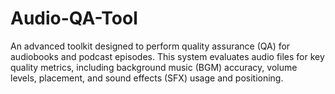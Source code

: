 # Audio-QA-Tool
An advanced toolkit designed to perform quality assurance (QA) for audiobooks and podcast episodes. This system evaluates audio files for key quality metrics, including background music (BGM) accuracy, volume levels, placement, and sound effects (SFX) usage and positioning.
